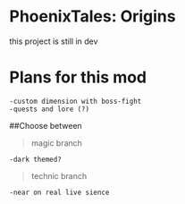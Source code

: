 # PhoenixTales: Origins
this project is still in dev

# Plans for this mod
    -custom dimension with boss-fight
    -quests and lore (?)

##Choose between
>magic branch

    -dark themed?
>technic branch

    -near on real live sience    
  

